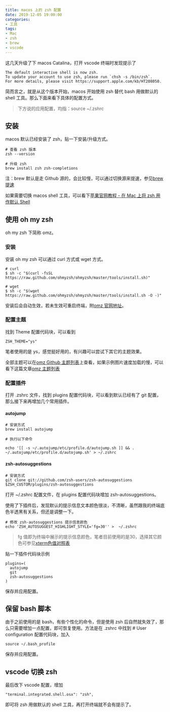 ```yaml
---
title: macos 上的 zsh 配置
date: 2019-12-05 19:00:00
categories: 
- 工具
tags:
- Mac
- zsh
- brew
- vscode
---
```


这几天升级了下 macos Catalina，打开 vscode 终端时发现提示了
```
The default interactive shell is now zsh.
To update your account to use zsh, please run `chsh -s /bin/zsh`.
For more details, please visit https://support.apple.com/kb/HT208050.
```
简而言之，就是从这个版本开始，macos 开始使用 zsh 替代 bash 用做默认的 shell 工具。那么下面来看下具体的配置方式。

> 下方说的应用配置，均指：source ~/.zshrc

## 安装

macos 默认已经安装了 zsh，贴一下安装/升级方式。
```
# 查看 zsh 版本
zsh --version

# 升级 zsh
brew install zsh zsh-completions
```
注：brew 默认是走 Github 源的，会比较慢，可以通过切换源来提速，参见[brew 提速]()

如果需要切换 macos shell 工具，可以看下[苹果官网教程 - 在 Mac 上将 zsh 用作默认 Shell](https://support.apple.com/zh-cn/HT208050)

## 使用 oh my zsh

oh my zsh 下简称 omz。

### 安装

安装 oh my zsh 可以通过 curl 方式或 wget 方式。
```
# curl
$ sh -c "$(curl -fsSL https://raw.github.com/ohmyzsh/ohmyzsh/master/tools/install.sh)"

# wget
$ sh -c "$(wget https://raw.github.com/ohmyzsh/ohmyzsh/master/tools/install.sh -O -)"
```
安装后会自动生效，若未生效可重启终端，附[omz 官网地址](https://ohmyz.sh/)。

### 配置主题

找到 Theme 配置代码块，可以看到
```
ZSH_THEME="ys"
```
笔者使用的是 ys，感觉挺好用的，有兴趣可以尝试下其它的主题效果。

全部主题可以在[omz Github 主题列表](https://github.com/ohmyzsh/ohmyzsh/wiki/Themes)上查看，如果示例图片速度加载的慢，可以看下这篇文章[omz 主题列表](https://birdteam.net/131798)

### 配置插件

打开 .zshrc 文件，找到 plugins 配置代码块，可以看到默认已经有了 git 配置，那么接下来再增加几个常用插件。

#### autojump

```
# 安装方式
brew install autojump

# 执行以下命令

echo '[[ -s ~/.autojump/etc/profile.d/autojump.sh ]] && . ~/.autojump/etc/profile.d/autojump.sh' > ~/.zshrc
```

#### zsh-autosuggestions

```
# 安装方式
git clone git://github.com/zsh-users/zsh-autosuggestions $ZSH_CUSTOM/plugins/zsh-autosuggestions
```

打开 ~/.zshrc 配置文件，在 plugins 配置代码块增加 zsh-autosuggestions。

使用了下插件后，发现默认的提示信息文本颜色很淡，不清晰，虽然跟我的终端底色半透黑有关系，但还是调整一下。

```
# 修改 zsh-autosuggestions 提示信息颜色
echo 'ZSH_AUTOSUGGEST_HIGHLIGHT_STYLE='fg=30'' >  ~/.zshrc
```
>fg 值即为终端中展示的提示信息颜色，笔者目前使用的是30，选择其它颜色可参见[xterm色值对照表](https://t1.picb.cc/uploads/2019/12/06/kn6hUs.png)

贴一下插件代码块示例
```
plugins=(
  autojump
  git
  zsh-autosuggestions
)
```

保存并应用配置。

## 保留 bash 脚本

由于之前使用的是 bash，有些个性化的命令，但是使用 zsh 后自然就失效了，那么只需要增加一点配置，即可恢复使用。方法是在 .zshrc 中找到 # User configuration 配置代码块，加入
```
source ~/.bash_profile
```
保存并应用配置。

##  vscode 切换 zsh

最后改下 vscode 配置，增加
```
"terminal.integrated.shell.osx": "zsh",
```
即可将 zsh 用做默认的 shell 工具，再打开终端就不会有提示了。
